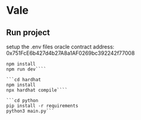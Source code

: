 # Vale

## Run project

setup the .env files 
oracle contract address: 0x751FcE6b427d4b27A8a1AF0269bc392242f77008

```cd frontend
npm install
npm run dev````

```cd hardhat
npm install
npx hardhat compile````

```cd python
pip install -r requirements
python3 main.py```